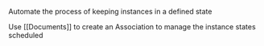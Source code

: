 
Automate the process of keeping instances in a defined state

Use [[Documents]] to create an Association to manage the instance states scheduled